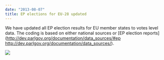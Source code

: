 ```yaml
---
date: "2013-08-07"
title: EP elections for EU-28 updated
---
```


We have updated all EP election results for EU member states to votes level
data. The coding is based on either national sources or [EP election
reports](http://dev.parlgov.org/documentation/data_sources/#ep
<http://dev.parlgov.org/documentation/data_sources/>).

![](/images/parliament-germany.jpg)
